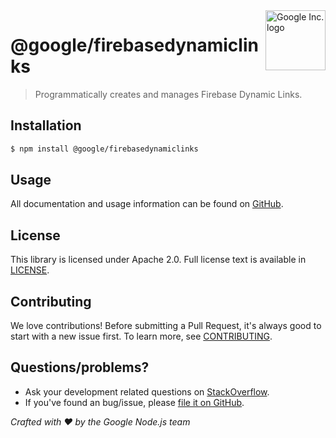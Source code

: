 <img src="https://avatars0.githubusercontent.com/u/1342004?v=3&s=96" alt="Google Inc. logo" title="Google" align="right" height="96" width="96"/>

# @google/firebasedynamiclinks

> Programmatically creates and manages Firebase Dynamic Links.

## Installation

```sh
$ npm install @google/firebasedynamiclinks
```

## Usage
All documentation and usage information can be found on [GitHub](https://github.com/google/google-api-nodejs-client).

## License
This library is licensed under Apache 2.0. Full license text is available in [LICENSE](https://github.com/google/google-api-nodejs-client/blob/master/LICENSE).

## Contributing
We love contributions! Before submitting a Pull Request, it's always good to start with a new issue first. To learn more, see [CONTRIBUTING](https://github.com/google/google-api-nodejs-client/blob/master/.github/CONTRIBUTING.md).

## Questions/problems?
* Ask your development related questions on [StackOverflow](http://stackoverflow.com/questions/tagged/google-api-nodejs-client).
* If you've found an bug/issue, please [file it on GitHub](https://github.com/google/google-api-nodejs-client/issues).


*Crafted with ❤️ by the Google Node.js team*
